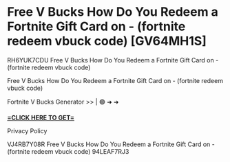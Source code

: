 # Free V Bucks How Do You Redeem a Fortnite Gift Card on - (fortnite redeem vbuck code) [GV64MH1S]

RH6YUK7CDU Free V Bucks How Do You Redeem a Fortnite Gift Card on - (fortnite redeem vbuck code)

Free V Bucks How Do You Redeem a Fortnite Gift Card on - (fortnite redeem vbuck code)

Fortnite V Bucks Generator >> | 🟢 ➜ ➜ 

**[=CLICK HERE TO GET=](https://www.google.com/url?q=https%3A%2F%2Fappbitly.com%2FjHeMV)**

Privacy Policy

 VJ4RB7Y08R Free V Bucks How Do You Redeem a Fortnite Gift Card on - (fortnite redeem vbuck code) 94LEAF7RJ3

